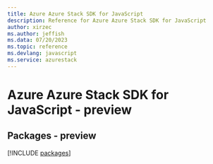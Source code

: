 ```yaml
---
title: Azure Azure Stack SDK for JavaScript
description: Reference for Azure Azure Stack SDK for JavaScript
author: xirzec
ms.author: jeffish
ms.data: 07/20/2023
ms.topic: reference
ms.devlang: javascript
ms.service: azurestack
---
```

# Azure Azure Stack SDK for JavaScript - preview
## Packages - preview
[!INCLUDE [packages](azure-stack-index.md)]
